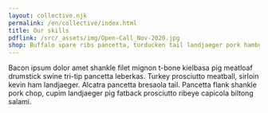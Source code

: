 ```yaml
---
layout: collective.njk
permalink: /en/collective/index.html
title: Our skills
pdflink: /src/_assets/img/Open-Call_Nov-2020.jpg
shop: Buffalo spare ribs pancetta, turducken tail landjaeger pork hamburger sausage cupim. Andouille flank biltong ground round burgdoggen brisket.
---
```


Bacon ipsum dolor amet shankle filet mignon t-bone kielbasa pig meatloaf drumstick swine tri-tip pancetta leberkas. Turkey prosciutto meatball, sirloin kevin ham landjaeger. Alcatra pancetta bresaola tail. Pancetta flank shankle pork chop, cupim landjaeger pig fatback prosciutto ribeye capicola biltong salami.
